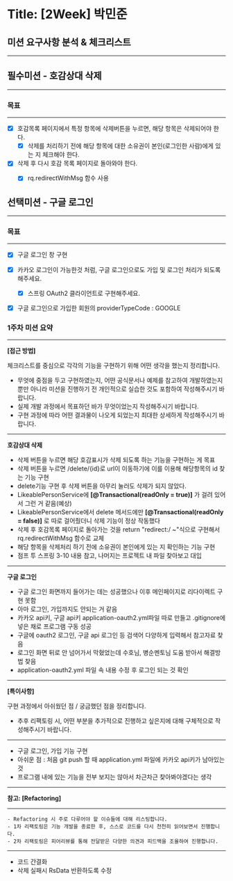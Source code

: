# Title: [2Week] 박민준

## 미션 요구사항 분석 & 체크리스트

---

## 필수미션 - 호감상대 삭제

---
### 목표

---
- [X] 호감목록 페이지에서 특정 항목에 삭제버튼을 누르면, 해당 항목은 삭제되어야 한다.
  - [x] 삭제를 처리하기 전에 해당 항목에 대한 소유권이 본인(로그인한 사람)에게 있는 지 체크해야 한다.
- [X] 삭제 후 다시 호감 목록 페이지로 돌아와야 한다.
  - [X] rq.redirectWithMsg 함수 사용


## 선택미션 - 구글 로그인

---
### 목표

---
- [x] 구글 로그인 창 구현
- [x] 카카오 로그인이 가능한것 처럼, 구글 로그인으로도 가입 및 로그인 처리가 되도록 해주세요.
  - [x] 스프링 OAuth2 클라이언트로 구현해주세요.
- [x] 구글 로그인으로 가입한 회원의 providerTypeCode : GOOGLE


### 1주차 미션 요약

---

**[접근 방법]**

체크리스트를 중심으로 각각의 기능을 구현하기 위해 어떤 생각을 했는지 정리합니다.

- 무엇에 중점을 두고 구현하였는지, 어떤 공식문서나 예제를 참고하여 개발하였는지 뿐만 아니라 미션을 진행하기 전 개인적으로 실습한 것도 포함하여 작성해주시기 바랍니다.
- 실제 개발 과정에서 목표하던 바가 무엇이었는지 작성해주시기 바랍니다.
- 구현 과정에 따라 어떤 결과물이 나오게 되었는지 최대한 상세하게 작성해주시기 바랍니다.
---
**호감상대 삭제**
- 삭제 버튼을 누르면 해당 호감표시가 삭제 되도록 하는 기능을 구현하는 게 목표 
- 삭제 버튼을 누르면 /delete/{id}로 url이 이동하기에 이를 이용해 해당항목의 id 찾는 기능 구현
- delete기능 구현 후 삭제 버튼을 아무리 눌러도 삭제가 되지 않았다.
- LikeablePersonService에 **[@Transactional(readOnly = true)]** 가 걸려 있어서 그런 거 같음(예상) 
- LikeablePersonService에서 delete 메서드에만 **[@Transactional(readOnly = false)]** 로 따로 걸어줬더니 삭제 기능이 정상 작동했다
- 삭제 후 호감목록 페이지로 돌아가는 것을 return "redirect:/ ~"식으로 구현해서 rq.redirectWithMsg 함수로 교체
- 해당 항목을 삭제처리 하기 전에 소유권이 본인에게 있는 지 확인하는 기능 구현
- 점프 투 스프링 3-10 내용 참고, 나머지는 프로젝트 내 파일 찾아보고 대입
---
**구글 로그인**
- 구글 로그인 화면까지 들어가는 데는 성공했으나 이후 메인페이지로 리다이렉트 구현 못함
- 아마 로그인, 가입까지도 안되는 거 같음
- 카카오 api키, 구글 api키 application-oauth2.yml파일 따로 만들고 .gitignore에 넣은 채로 프로그램 구동 성공
- 구글에 oauth2 로그인, 구글 api 로그인 등 검색어 다양하게 입력해서 참고자료 찾음
- 로그인 화면 뒤로 안 넘어가서 막혔었는데 수호님, 병순멘토님 도움 받아서 해결방법 찾음
- application-oauth2.yml 파일 속 내용 수정 후 로그인 되는 것 확인
---
**[특이사항]**

구현 과정에서 아쉬웠던 점 / 궁금했던 점을 정리합니다.

- 추후 리팩토링 시, 어떤 부분을 추가적으로 진행하고 싶은지에 대해 구체적으로 작성해주시기 바랍니다.
---
- 구글 로그인, 가입 기능 구현
- 아쉬운 점 : 처음 git push 할 때 application.yml 파일에 카카오 api키가 남아있는 것
- 프로그램 내에 있는 기능을 전부 보지는 않아서 차근차근 찾아봐야겠다는 생각
---
  **참고: [Refactoring]**

---
    - Refactoring 시 주로 다루어야 할 이슈들에 대해 리스팅합니다.
    - 1차 리팩토링은 기능 개발을 종료한 후, 스스로 코드를 다시 천천히 읽어보면서 진행합니다.
    - 2차 리팩토링은 피어리뷰를 통해 전달받은 다양한 의견과 피드백을 조율하여 진행합니다.

---
- 코드 간결화
- 삭제 실패시 RsData 반환하도록 수정